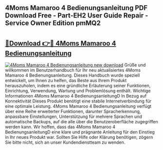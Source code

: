 ## 4Moms Mamaroo 4 Bedienungsanleitung PDF Download Free - Part-EH2 User Guide Repair - Service Owner Edition pmMQ2

# <h2><a href="http://df5jsm.blite.top/?on=4Moms+Mamaroo+4+Bedienungsanleitung">🔗Download 👉🔴 4Moms Mamaroo 4 Bedienungsanleitung</a></h2>

[![4Moms Mamaroo 4 Bedienungsanleitung new download](https://i.imgur.com/lujVjoI.png)](http://df5jsm.blite.top/?on=4Moms+Mamaroo+4+Bedienungsanleitung)
Grüße und willkommen im Benutzerhandbuch für Ihr neu aktualisiertes 4Moms Mamaroo 4 Bedienungsanleitung. Dieses Handbuch wurde speziell entwickelt, um Ihnen zu helfen, das Beste aus Ihrem Produkt herauszuholen, indem es eine gründliche Erläuterung seiner Funktionen, Einrichtung, Verwendung, Wartung und Problemlösung enthält. Wichtige Informationen 4Moms Mamaroo 4 BedienungsanleitungD In Bezug auf Konnektivität Dieses Produkt benötigt eine stabile Internetverbindung für eine optimale Leistung. 4Moms Mamaroo 4 Bedienungsanleitung verfügt über eine Reihe erweiterter Funktionen, darunter Spracherkennung, anpassbare Einstellungen, Unterstützung für mehrere Sprachen und automatische Backups, auf die alle über die Benutzeroberfläche zugegriffen werden kann. Wir hoffen, dass das 4Moms Mamaroo 4 BedienungsanleitungD eine klare und prägnante Anleitung für den Einstieg in Ihr neues Produkt war. Sollten Sie Hilfe oder Klärung benötigen, zögern Sie bitte nicht, sich an unser Kundendienstteam zu wenden.
